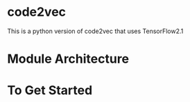 # code2vec
This is a python version of code2vec that uses TensorFlow2.1 

# Module Architecture

# To Get Started
